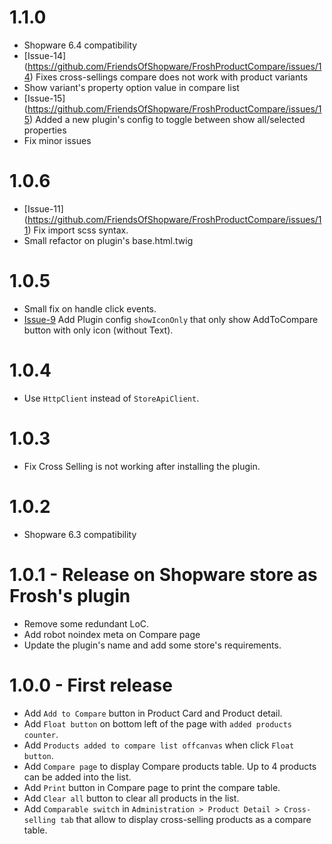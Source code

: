 # 1.1.0
- Shopware 6.4 compatibility
- [Issue-14] (https://github.com/FriendsOfShopware/FroshProductCompare/issues/14) Fixes cross-sellings compare does not work with product variants
- Show variant's property option value in compare list
- [Issue-15] (https://github.com/FriendsOfShopware/FroshProductCompare/issues/15) Added a new plugin's config to toggle between show all/selected properties
- Fix minor issues

# 1.0.6
- [Issue-11] (https://github.com/FriendsOfShopware/FroshProductCompare/issues/11) Fix import scss syntax.
- Small refactor on plugin's base.html.twig

# 1.0.5
- Small fix on handle click events.
- [Issue-9](https://github.com/FriendsOfShopware/FroshProductCompare/issues/9) Add Plugin config `showIconOnly` that only show AddToCompare button with only icon (without Text).

# 1.0.4
- Use `HttpClient` instead of `StoreApiClient`.

# 1.0.3
- Fix Cross Selling is not working after installing the plugin.

# 1.0.2

- Shopware 6.3 compatibility

# 1.0.1 - Release on Shopware store as Frosh's plugin

- Remove some redundant LoC.
- Add robot noindex meta on Compare page
- Update the plugin's name and add some store's requirements.

# 1.0.0 - First release
- Add `Add to Compare` button in Product Card and Product detail.
- Add `Float button` on bottom left of the page with `added products counter`.
- Add `Products added to compare list offcanvas` when click `Float button`.
- Add `Compare page` to display Compare products table. Up to 4 products can be added into the list.
- Add `Print` button in Compare page to print the compare table.
- Add `Clear all` button to clear all products in the list.
- Add `Comparable switch` in `Administration > Product Detail > Cross-selling tab` that allow to display cross-selling products as a compare table.

